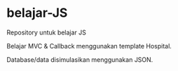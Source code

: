 # belajar-JS
Repository untuk belajar JS


Belajar MVC & Callback menggunakan template Hospital.

Database/data disimulasikan menggunakan JSON.

